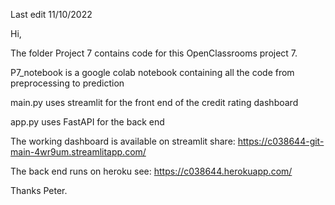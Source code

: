 Last edit 11/10/2022

Hi,

The folder Project 7 contains code for this OpenClassrooms project 7.

P7_notebook is a google colab notebook containing all the code from preprocessing to prediction

main.py uses streamlit for the front end of the credit rating dashboard

app.py uses FastAPI for the back end

The working dashboard is available on streamlit share: https://c038644-git-main-4wr9um.streamlitapp.com/

The back end runs on heroku see: https://c038644.herokuapp.com/

Thanks Peter.
